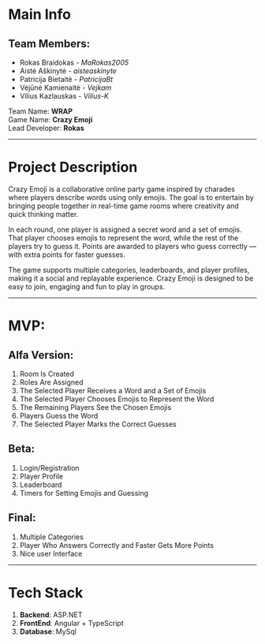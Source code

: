 # Main Info

## Team Members:

- Rokas Braidokas - _MaRokas2005_
- Aistė Aškinytė - _aisteaskinyte_
- Patricija Bietaitė - _PatricijaBt_
- Vėjūnė Kamienaitė - _Vejkam_
- Vilius Kazlauskas - _Vilius-K_

Team Name: **WRAP** \
Game Name: **Crazy Emoji** \
Lead Developer: **Rokas**

---

# Project Description

Crazy Emoji is a collaborative online party game inspired by charades where players describe words using only emojis. The goal is to entertain by bringing people together in real-time game rooms where creativity and quick thinking matter.

In each round, one player is assigned a secret word and a set of emojis. That player chooses emojis to represent the word, while the rest of the players try to guess it. Points are awarded to players who guess correctly — with extra points for faster guesses.

The game supports multiple categories, leaderboards, and player profiles, making it a social and replayable experience. Crazy Emoji is designed to be easy to join, engaging and fun to play in groups.

---

# MVP:

## Alfa Version:

1. Room Is Created
2. Roles Are Assigned
3. The Selected Player Receives a Word and a Set of Emojis
4. The Selected Player Chooses Emojis to Represent the Word
5. The Remaining Players See the Chosen Emojis
6. Players Guess the Word
7. The Selected Player Marks the Correct Guesses

## Beta:

1. Login/Registration
2. Player Profile
3. Leaderboard
4. Timers for Setting Emojis and Guessing

## Final:

1. Multiple Categories
2. Player Who Answers Correctly and Faster Gets More Points
3. Nice user Interface

---

# Tech Stack

1. **Backend**: ASP.NET
2. **FrontEnd**: Angular + TypeScript
3. **Database**: MySql
